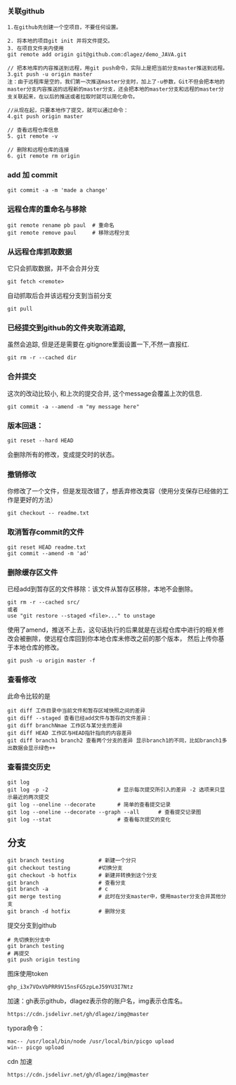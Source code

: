 ### 关联github

```
1.在github先创建一个空项目，不要任何设置。

2. 将本地的项目git init 并将文件提交。
3. 在项目文件夹内使用 
git remote add origin git@github.com:dlagez/demo_JAVA.git

// 把本地库的内容推送到远程，用git push命令，实际上是把当前分支master推送到远程。
3.git push -u origin master
注：由于远程库是空的，我们第一次推送master分支时，加上了-u参数，Git不但会把本地的master分支内容推送的远程新的master分支，还会把本地的master分支和远程的master分支关联起来，在以后的推送或者拉取时就可以简化命令。

//从现在起，只要本地作了提交，就可以通过命令：
4.git push origin master

// 查看远程仓库信息
5. git remote -v

// 删除和远程仓库的连接
6. git remote rm origin
```

### add 加 commit

```
git commit -a -m 'made a change'
```

### 远程仓库的重命名与移除

```   console
git remote rename pb paul  # 重命名
git remote remove paul     # 移除远程分支
```

### 从远程仓库抓取数据

它只会抓取数据，并不会合并分支

```console
git fetch <remote>
```

自动抓取后合并该远程分支到当前分支

```
git pull 
```

### 已经提交到github的文件夹取消追踪,

 虽然会追踪, 但是还是需要在.gitignore里面设置一下,不然一直报红.

```
git rm -r --cached dir
```

### 合并提交

这次的改动比较小, 和上次的提交合并, 这个message会覆盖上次的信息.

```
git commit -a --amend -m "my message here"
```



### 版本回退：

```
git reset --hard HEAD
```

会删除所有的修改，变成提交时的状态。

### 撤销修改

你修改了一个文件，但是发现改错了，想丢弃修改类容（使用分支保存已经做的工作是更好的方法）

```
git checkout -- readme.txt
```

### 取消暂存commit的文件

```
git reset HEAD readme.txt
git commit --amend -m 'ad'
```

### 删除缓存区文件

已经add到暂存区的文件移除：该文件从暂存区移除，本地不会删除。

```
git rm -r --cached src/
或者
use "git restore --staged <file>..." to unstage
```

使用了amend，推送不上去，这句话执行的后果就是在远程仓库中进行的相关修改会被删除，使远程仓库回到你本地仓库未修改之前的那个版本，   然后上传你基于本地仓库的修改。

```
git push -u origin master -f
```



### 查看修改

此命令比较的是

```console
git diff 工作目录中当前文件和暂存区域快照之间的差异
git diff --staged 查看已经add文件与暂存的文件差异：
git diff branchNmae 工作区与某分支的差异
git diff HEAD 工作区与HEAD指针指向的内容差异
git diff branch1 branch2 查看两个分支的差异 显示branch1的不同，比如branch1多出数据会显示绿色++
```

### 查看提交历史

```
git log
git log -p -2                      # 显示每次提交所引入的差异 -2 选项来只显示最近的两次提交
git log --oneline --decorate       # 简单的查看提交记录
git log --oneline --decorate --graph --all      # 查看提交记录图
git log --stat                     # 查看每次提交的变化
```



## 分支

```
git branch testing           # 新建一个分只
git checkout testing         #切换分支
git checkout -b hotfix       # 新建并转换到这个分支
git branch                   # 查看分支
git branch -a                # c
git merge testing            # 此时在分支master中，使用master分支合并其他分支
git branch -d hotfix         # 删除分支
```

提交分支到github

```
# 先切换到分支中
git branch testing
# 再提交
git push origin testing
```



图床使用token

```
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
```



加速：gh表示github，dlagez表示你的账户名，img表示仓库名。

```
https://cdn.jsdelivr.net/gh/dlagez/img@master
```

typora命令：

```
mac-- /usr/local/bin/node /usr/local/bin/picgo upload
win-- picgo upload
```

cdn 加速

```
https://cdn.jsdelivr.net/gh/dlagez/img@master
```






